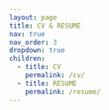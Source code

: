 ```yaml
---
layout: page
title: CV & RESUME
nav: true
nav_order: 3
dropdown: true
children:
  - title: CV
    permalink: /cv/
  - title: RESUME
    permalink: /resume/
---
```

